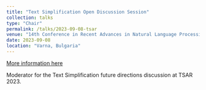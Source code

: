 ```yaml
---
title: "Text Simplification Open Discussion Session"
collection: talks
type: "Chair"
permalink: /talks/2023-09-08-tsar
venue: "14th Conference in Recent Advances in Natural Language Processing (RANLP), Hotel Cherno More"
date: 2023-09-08
location: "Varna, Bulgaria"
---
```


[More information here](https://aclanthology.org/volumes/2023.tsar-1/)

Moderator for the Text Simplification future directions discussion at TSAR 2023.
